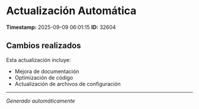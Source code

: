 # Actualización Automática

**Timestamp:** 2025-09-09 06:01:15
**ID:** 32604

## Cambios realizados

Esta actualización incluye:
- Mejora de documentación
- Optimización de código
- Actualización de archivos de configuración

---
*Generado automáticamente*
